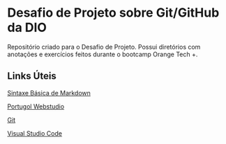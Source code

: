# Desafio de Projeto sobre Git/GitHub da DIO
Repositório criado para o Desafio de Projeto. Possui diretórios com anotações e exercícios feitos durante o bootcamp Orange Tech +.

## Links Úteis
[Sintaxe Básica de Markdown](https://www.markdownguide.org/basic-syntax/)

[Portugol Webstudio](https://dgadelha.github.io/Portugol-Webstudio/)

[Git](https://git-scm.com/)

[Visual Studio Code](https://code.visualstudio.com/)
